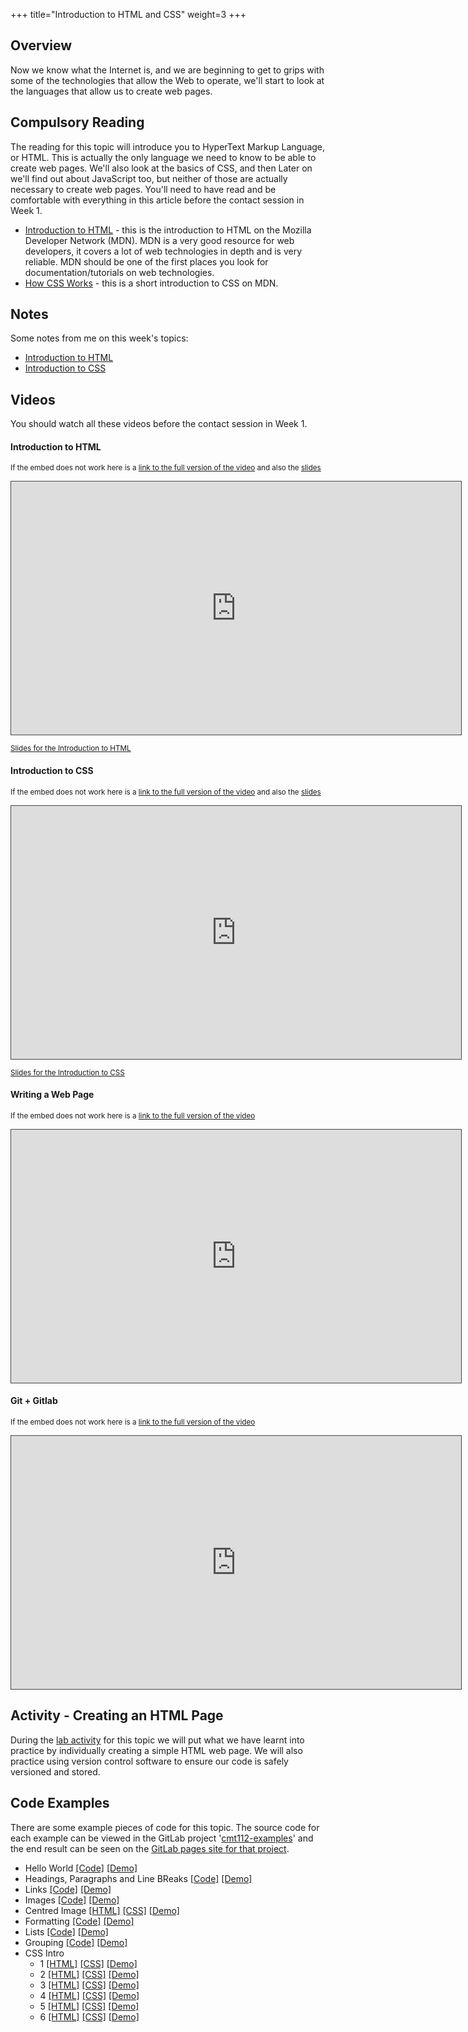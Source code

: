 +++
title="Introduction to HTML and CSS"
weight=3
+++

## Overview

Now we know what the Internet is, and we are beginning to get to grips with some of the technologies that allow the Web to operate, we'll start to look at the languages that allow us to create web pages.

## Compulsory Reading

The reading for this topic will introduce you to HyperText Markup Language, or HTML. This is actually the only language we need to know to be able to create web pages. We'll also look at the basics of CSS, and then Later on we'll find out about JavaScript too, but neither of those are actually necessary to create web pages. You'll need to have read and be comfortable with everything in this article before the contact session in Week 1.

-   [Introduction to HTML](https://developer.mozilla.org/en-US/docs/Learn/HTML/Introduction_to_HTML) - this is the introduction to HTML on the Mozilla Developer Network (MDN). MDN is a very good resource for web developers, it covers a lot of web technologies in depth and is very reliable. MDN should be one of the first places you look for documentation/tutorials on web technologies.
-   [How CSS Works](https://developer.mozilla.org/en-US/docs/Learn/CSS/Introduction_to_CSS/How_CSS_works) - this is a short introduction to CSS on MDN.

## Notes

Some notes from me on this week's topics:

-   [Introduction to HTML](html-intro)
-   [Introduction to CSS](css-intro)

## Videos

You should watch all these videos before the contact session in Week 1.

#### Introduction to HTML

<p><small>If the embed does not work here is a <a href="https://cardiff.cloud.panopto.eu/Panopto/Pages/Viewer.aspx?id=3ab5380c-f3f8-4bed-88d8-aacc014f5b1e" target="blank">link to the full version of the video</a> and also the <a href="http://scm2mjc.pages.cs.cf.ac.uk/cmt112/part-1/slides/1-2-intro-to-html.html#/" target="blank">slides</a></small></p>
<iframe src="https://cardiff.cloud.panopto.eu/Panopto/Pages/Embed.aspx?id=3ab5380c-f3f8-4bed-88d8-aacc014f5b1e&v=1" width="720" height="405" style="padding: 0px; border: 1px solid #464646;" frameborder="0" allowfullscreen allow="autoplay"></iframe>

<small>[Slides for the Introduction to HTML](/slides/intro-to-html.html)</small>

#### Introduction to CSS

<p><small>If the embed does not work here is a <a href="https://cardiff.cloud.panopto.eu/Panopto/Pages/Viewer.aspx?id=c43a5edd-23bd-4693-b7c2-aacc014f5bac" target="blank">link to the full version of the video</a> and also the <a href="http://scm2mjc.pages.cs.cf.ac.uk/cmt112/part-1/slides/1-2-intro-to-css.html#/" target="blank">slides</a></small></p>
<iframe src="https://cardiff.cloud.panopto.eu/Panopto/Pages/Embed.aspx?id=c43a5edd-23bd-4693-b7c2-aacc014f5bac&v=1" width="720" height="405" style="padding: 0px; border: 1px solid #464646;" frameborder="0" allowfullscreen allow="autoplay"></iframe>

<small>[Slides for the Introduction to CSS](/slides/intro-to-css.html)</small>

#### Writing a Web Page

<p><small>If the embed does not work here is a <a href="https://cardiff.cloud.panopto.eu/Panopto/Pages/Viewer.aspx?id=170c0688-d440-4fca-8812-aacc014f5c53" target="blank">link to the full version of the video</a></small></p>
<iframe src="https://cardiff.cloud.panopto.eu/Panopto/Pages/Embed.aspx?id=170c0688-d440-4fca-8812-aacc014f5c53&v=1" width="720" height="405" style="padding: 0px; border: 1px solid #464646;" frameborder="0" allowfullscreen allow="autoplay"></iframe>

#### Git + Gitlab

<p><small>If the embed does not work here is a <a href="https://cardiff.cloud.panopto.eu/Panopto/Pages/Viewer.aspx?id=1e446035-2642-46e0-8cc8-aadc00e58f4a" target="blank">link to the full version of the video</a></small></p>
<iframe src="https://cardiff.cloud.panopto.eu/Panopto/Pages/Embed.aspx?id=1e446035-2642-46e0-8cc8-aadc00e58f4a&v=1" width="720" height="405" style="padding: 0px; border: 1px solid #464646;" frameborder="0" allowfullscreen allow="autoplay"></iframe>

## Activity - Creating an HTML Page

During the [lab activity](html-intro-lab) for this topic we will put what we have learnt into practice by individually creating a simple HTML web page. We will also practice using version control software to ensure our code is safely versioned and stored.

## Code Examples

There are some example pieces of code for this topic. The source code for each example can be viewed in the GitLab project '[cmt112-examples](https://gitlab.cs.cf.ac.uk/scm2mjc/cmt112-examples)' and the end result can be seen on the [GitLab pages site for that project](http://scm2mjc.pages.cs.cf.ac.uk/cmt112-examples/).

-   Hello World [[Code]](https://gitlab.cs.cf.ac.uk/scm2mjc/cmt112-examples/blob/master/1-2/hello-world/index.html) [[Demo]](http://scm2mjc.pages.cs.cf.ac.uk/cmt112-examples/1-2/hello-world/)
-   Headings, Paragraphs and Line BReaks [[Code]](https://gitlab.cs.cf.ac.uk/scm2mjc/cmt112-examples/blob/master/1-2/h-p-br/index.html) [[Demo]](http://scm2mjc.pages.cs.cf.ac.uk/cmt112-examples/1-2/h-p-br/)
-   Links [[Code]](https://gitlab.cs.cf.ac.uk/scm2mjc/cmt112-examples/blob/master/1-2/links/index.html) [[Demo]](http://scm2mjc.pages.cs.cf.ac.uk/cmt112-examples/1-2/links/)
-   Images [[Code]](https://gitlab.cs.cf.ac.uk/scm2mjc/cmt112-examples/blob/master/1-2/images/index.html) [[Demo]](http://scm2mjc.pages.cs.cf.ac.uk/cmt112-examples/1-2/images/)
-   Centred Image [[HTML]](https://gitlab.cs.cf.ac.uk/scm2mjc/cmt112-examples/blob/master/1-2/images/centred-image.html) [[CSS]](https://gitlab.cs.cf.ac.uk/scm2mjc/cmt112-examples/blob/master/1-2/images/css/style.css) [[Demo]](http://scm2mjc.pages.cs.cf.ac.uk/cmt112-examples/1-2/images/centred-image.html)
-   Formatting [[Code]](https://gitlab.cs.cf.ac.uk/scm2mjc/cmt112-examples/blob/master/1-2/formatting/index.html) [[Demo]](http://scm2mjc.pages.cs.cf.ac.uk/cmt112-examples/1-2/formatting/)
-   Lists [[Code]](https://gitlab.cs.cf.ac.uk/scm2mjc/cmt112-examples/blob/master/1-2/lists/index.html) [[Demo]](http://scm2mjc.pages.cs.cf.ac.uk/cmt112-examples/1-2/lists/)
-   Grouping [[Code]](https://gitlab.cs.cf.ac.uk/scm2mjc/cmt112-examples/blob/master/1-2/grouping/index.html) [[Demo]](http://scm2mjc.pages.cs.cf.ac.uk/cmt112-examples/1-2/grouping/)
-   CSS Intro
    -   1 [[HTML]](https://gitlab.cs.cf.ac.uk/scm2mjc/cmt112-examples/blob/master/1-2/cssintro/1/index.html) [[CSS]](https://gitlab.cs.cf.ac.uk/scm2mjc/cmt112-examples/blob/master/1-2/cssintro/1/css/style.css) [[Demo]](http://scm2mjc.pages.cs.cf.ac.uk/cmt112-examples/1-2/cssintro/1/)
    -   2 [[HTML]](https://gitlab.cs.cf.ac.uk/scm2mjc/cmt112-examples/blob/master/1-2/cssintro/2/index.html) [[CSS]](https://gitlab.cs.cf.ac.uk/scm2mjc/cmt112-examples/blob/master/1-2/cssintro/2/css/style.css) [[Demo]](http://scm2mjc.pages.cs.cf.ac.uk/cmt112-examples/1-2/cssintro/2/)
    -   3 [[HTML]](https://gitlab.cs.cf.ac.uk/scm2mjc/cmt112-examples/blob/master/1-2/cssintro/3/index.html) [[CSS]](https://gitlab.cs.cf.ac.uk/scm2mjc/cmt112-examples/blob/master/1-2/cssintro/3/css/style.css) [[Demo]](http://scm2mjc.pages.cs.cf.ac.uk/cmt112-examples/1-2/cssintro/3/)
    -   4 [[HTML]](https://gitlab.cs.cf.ac.uk/scm2mjc/cmt112-examples/blob/master/1-2/cssintro/4/index.html) [[CSS]](https://gitlab.cs.cf.ac.uk/scm2mjc/cmt112-examples/blob/master/1-2/cssintro/4/css/style.css) [[Demo]](http://scm2mjc.pages.cs.cf.ac.uk/cmt112-examples/1-2/cssintro/4/)
    -   5 [[HTML]](https://gitlab.cs.cf.ac.uk/scm2mjc/cmt112-examples/blob/master/1-2/cssintro/5/index.html) [[CSS]](https://gitlab.cs.cf.ac.uk/scm2mjc/cmt112-examples/blob/master/1-2/cssintro/5/css/style.css) [[Demo]](http://scm2mjc.pages.cs.cf.ac.uk/cmt112-examples/1-2/cssintro/5/)
    -   6 [[HTML]](https://gitlab.cs.cf.ac.uk/scm2mjc/cmt112-examples/blob/master/1-2/cssintro/6/index.html) [[CSS]](https://gitlab.cs.cf.ac.uk/scm2mjc/cmt112-examples/blob/master/1-2/cssintro/6/css/style.css) [[Demo]](http://scm2mjc.pages.cs.cf.ac.uk/cmt112-examples/1-2/cssintro/6/)
